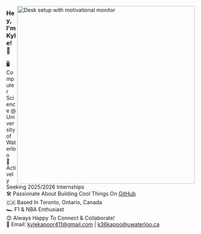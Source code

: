 <p align="left">
  <img src="https://images.unsplash.com/photo-1503437313881-503a91226402?q=80&w=2832&auto=format&fit=crop&ixlib=rb-4.0.3&ixid=M3wxMjA3fDB8MHxwaG90by1wYWdlfHx8fGVufDB8fHx8fA%3D%3D" width="475" alt="Desk setup with motivational monitor" align="right">
</p>

### Hey, I'm Kyle! 👋

🖥️ Computer Science @ University of Waterloo  
🚀 Actively Seeking 2025/2026 Internships  
🛠️ Passionate About Building Cool Things On [GitHub](https://github.com/kylekapoor?tab=repositories)  
🇨🇦 Based In Toronto, Ontario, Canada  
🏎️ F1 & NBA Enthusiast  
😊 Always Happy To Connect & Collaborate!  
📧 Email: [kylekapoor411@gmail.com](mailto:kylekapoor411@gmail.com) | [k36kapoo@uwaterloo.ca](mailto:k36kapoo@uwaterloo.ca)
